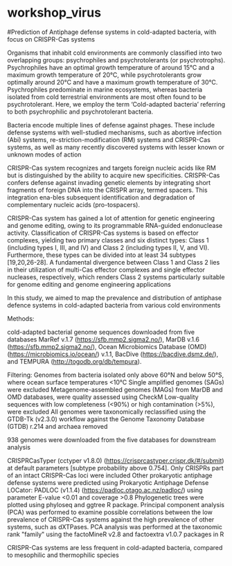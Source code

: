 # workshop_virus

#Prediction of Antiphage defense systems in cold-adapted bacteria, with focus on CRISPR-Cas systems 

Organisms that inhabit cold environments are commonly classified into two overlapping groups: psychrophiles and psychrotolerants (or psychrotrophs). Psychrophiles have an optimal growth temperature of around 15°C and a maximum growth temperature of 20°C, while psychrotolerants grow optimally around 20°C and have a maximum growth temperature of 30°C. Psychrophiles predominate in marine ecosystems, whereas bacteria isolated from cold terrestrial environments are most often found to be psychrotolerant. Here, we employ the term ‘Cold-adapted bacteria’ referring to both psychrophilic and psychrotolerant bacteria. 

Bacteria encode multiple lines of defense against phages. These include defense systems with well-studied mechanisms, such as abortive infection (Abi) systems, re-striction-modification (RM) systems and CRISPR-Cas systems, as well as many recently discovered systems with lesser known or unknown modes of action 

CRISPR-Cas system recognizes and targets foreign nucleic acids like RM but is distinguished by the ability to acquire new specificities. CRISPR-Cas confers defense against invading genetic elements by integrating short fragments of foreign DNA into the CRISPR array, termed spacers. This integration ena-bles subsequent identification and degradation of complementary nucleic acids (pro-tospacers).

CRISPR-Cas system has gained a lot of attention for genetic engineering and genome editing, owing to its programmable RNA-guided endonuclease activity. Classification of CRISPR-Cas systems is based on effector complexes, yielding two primary classes and six distinct types: Class 1 (including types I, III, and IV) and Class 2 (including types II, V, and VI). Furthermore, these types can be divided into at least 34 subtypes [19,20,26-28]. A fundamental divergence between Class 1 and Class 2 lies in their utilization of multi-Cas effector complexes and single effector nucleases, respectively, which renders Class 2 systems particularly suitable for genome editing and genome engineering applications 

In this study, we aimed to map the prevalence and distribution of antiphase defence systems in cold-adapted bacteria from various cold environments

Methods: 

cold-adapted bacterial genome sequences downloaded from five databases MarRef v.1.7 (https://sfb.mmp2.sigma2.no/), MarDB v.1.6 (https://sfb.mmp2.sigma2.no/), Ocean Microbiomics Database (OMD) (https://microbiomics.io/ocean/) v.1.1, BacDive (https://bacdive.dsmz.de/), and TEMPURA (http://togodb.org/db/tempura). 

Filtering:
Genomes from bacteria  isolated only above 60°N and below 50°S, where ocean surface temperatures <10°C
Single amplified genomes (SAGs) were excluded 
Metagenome-assembled genomes (MAGs) from MarDB and OMD databases, were quality assessed using CheckM 
Low-quality sequences with low completeness (<90%) or high contamination (>5%), were excluded 
All genomes were taxonomically reclassified using the GTDB-Tk (v2.3.0) workflow against the Genome Taxonomy Database (GTDB) r.214 and archaea removed

938 genomes were downloaded from the five databases for downstream analysis

CRISPRCasTyper (cctyper v1.8.0) (https://crisprcastyper.crispr.dk/#/submit) at default parameters [subtype probability above 0.754]. Only CRISPRs part of an intact CRISPR-Cas loci were included
Other prokaryotic antiphage defense systems were predicted using Prokaryotic Antiphage Defense LOCator: PADLOC (v1.1.4) (https://padloc.otago.ac.nz/padloc/) using parameter E-value <0.01 and coverage >0.8
Phylogenetic trees were plotted using phyloseq and ggtree R package. 
Principal component analysis (PCA) was performed to examine possible correlations between the low prevalence of CRISPR-Cas systems against the high prevalence of other systems, such as dXTPases. PCA analysis was performed at the taxonomic rank "family" using the factoMineR v2.8 and factoextra v1.0.7 packages in R

CRISPR-Cas systems are less frequent in cold-adapted bacteria, compared to mesophilic and thermophilic species
